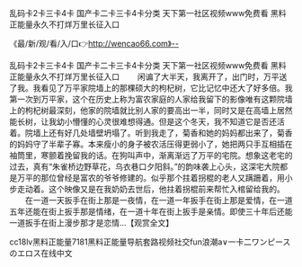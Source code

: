 乱码卡2卡三卡4卡
国产卡二卡三卡4卡分类
天下第一社区视频www免费看
黑料正能量永久不打烊万里长征入口


《最/新/观/看/入/口👉http://wencao66.com》--

乱码卡2卡三卡4卡
国产卡二卡三卡4卡分类
天下第一社区视频www免费看
黑料正能量永久不打烊万里长征入口
　　闲谝了大半天，我离开了，出门时，万平送了我。我看见了万平家院墙上的那棵硕大的枸杞树，它比记忆中还大了好多倍。我第一次到万平家，这个在历史上称为富农家庭的人家给我留下的影像唯有这颗院墙上的枸杞树最深刻，他家的院墙就比别人家的要高出一半，同时又是在高墙上居然能长树，让我幼小懵懂的心灵很难想得通。但是这个冬天，我不知道它是否还活着。院墙上还有好几处墙壁坍塌了。听到我走了，菊香和她的妈妈都出来了，菊香的妈妈守了半辈子寡。本来瘦小的身子被农活压得更弱小了，她把两只手互相插在袖筒里，寒颤着挽留我的话。在狗叫声中，渐离渐远了万平的宅院。想象这老宅的过去，真有“朱雀桥边野草花，乌衣巷口夕阳斜。”的韵味袭上心头，这深宅大院都是万平的那位曾经是富农的爷爷修建的。似乎那个拄着拐棍的老人又蹒跚着，用小步走动着。这个映像又是在我奶奶去世后，他拄着拐棍前来帮忙入棺留给我的。
　　在一道一天扳手在街上那是一夜情，在一道一年扳手在街上那是爱情，在一道五年还能在街上扳手那是情绪，在一道十年在街上扳手是亲情。即使三十年后还能一道扳手在街上漫步那才是恋情...【观赏全文】





cc18lv黑料正能量7181黑料正能量导航套路视频社交fun浪潮a∨一卡二ワンピースのエロス在线中文
